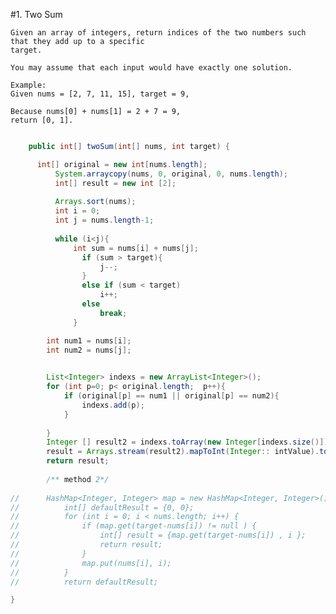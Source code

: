 #1. Two Sum

	Given an array of integers, return indices of the two numbers such that they add up to a specific 
	target.

	You may assume that each input would have exactly one solution.

	Example:
	Given nums = [2, 7, 11, 15], target = 9,

	Because nums[0] + nums[1] = 2 + 7 = 9,
	return [0, 1].

``` java

	public int[] twoSum(int[] nums, int target) {

	  int[] original = new int[nums.length];
		  System.arraycopy(nums, 0, original, 0, nums.length);
		  int[] result = new int [2]; 
		  
		  Arrays.sort(nums);
		  int i = 0;
		  int j = nums.length-1;
		  
		  while (i<j){
			  int sum = nums[i] + nums[j];
				if (sum > target){
					j--; 
				}
				else if (sum < target)
					i++; 
				else
					break; 
			  }

		int num1 = nums[i];
		int num2 = nums[j];

		
		List<Integer> indexs = new ArrayList<Integer>();
		for (int p=0; p< original.length;  p++){
			if (original[p] == num1 || original[p] == num2){
				indexs.add(p);
			}
			
		}
		Integer [] result2 = indexs.toArray(new Integer[indexs.size()]);
		result = Arrays.stream(result2).mapToInt(Integer:: intValue).toArray(); 
		return result; 
		
		/** method 2*/
		
//	    HashMap<Integer, Integer> map = new HashMap<Integer, Integer>();
//			int[] defaultResult = {0, 0};
//			for (int i = 0; i < nums.length; i++) {
//				if (map.get(target-nums[i]) != null ) {
//					int[] result = {map.get(target-nums[i]) , i };
//					return result;
//				}
//				map.put(nums[i], i);
//			}
//			return defaultResult;

}

